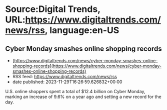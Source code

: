 # Source:Digital Trends, URL:https://www.digitaltrends.com/news/rss, language:en-US

## Cyber Monday smashes online shopping records
 - [https://www.digitaltrends.com/news/cyber-monday-smashes-online-shopping-records](https://www.digitaltrends.com/news/cyber-monday-smashes-online-shopping-records)
 - RSS feed: https://www.digitaltrends.com/news/rss
 - date published: 2023-11-29T16:26:59.626832+00:00

U.S. online shoppers spent a total of $12.4 billion on Cyber Monday, marking an increase of 9.6% on a year ago and setting a new record for the day.

